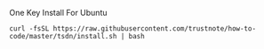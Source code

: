 One Key Install For Ubuntu
```
curl -fsSL https://raw.githubusercontent.com/trustnote/how-to-code/master/tsdn/install.sh | bash
```
